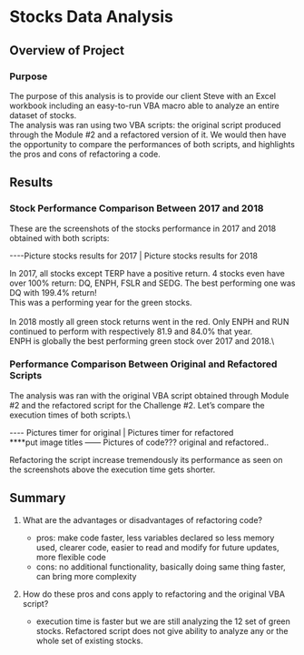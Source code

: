 # **Stocks Data Analysis**

## Overview of Project

### Purpose
The purpose of this analysis is to provide our client Steve with an Excel workbook including an easy-to-run VBA macro able to analyze an entire dataset of stocks.\
The analysis was ran using two VBA scripts: the original script produced through the Module #2 and a refactored version of it. We would then have the opportunity to compare the performances of both scripts, and highlights the pros and cons of refactoring a code.

## Results

### Stock Performance Comparison Between 2017 and 2018

These are the screenshots of the stocks performance in 2017 and 2018 obtained with both scripts:

----Picture stocks results for 2017 | Picture stocks results for 2018

In 2017, all stocks except TERP have a positive return. 4 stocks even have over 100% return: DQ, ENPH, FSLR and SEDG. The best performing one was DQ with 199.4% return!\
This was a performing year for the green stocks.\
\
In 2018 mostly all green stock returns went in the red. Only ENPH and RUN continued to perform with respectively 81.9 and 84.0% that year.\
ENPH is globally the best performing green stock over 2017 and 2018.\

### Performance Comparison Between Original and Refactored Scripts
The analysis was ran with the original VBA script obtained through Module #2 and the refactored script for the Challenge #2.
Let’s compare the execution times of both scripts.\

---- Pictures timer for original | Pictures timer for refactored  
****put image titles
—— Pictures of code??? original and refactored..


Refactoring the script increase tremendously its performance as seen on the screenshots above the execution time gets shorter.

## Summary

1. What are the advantages or disadvantages of refactoring code?
	- pros: make code faster, less variables declared so less memory used, clearer code, easier to read and modify for future updates, more flexible code
	- cons: no additional functionality, basically doing same thing faster, can bring more complexity

2. How do these pros and cons apply to refactoring and the original VBA script?
	- execution time is faster but we are still analyzing the 12 set of green stocks. Refactored script does not give ability to analyze any or the whole set of existing stocks. 

